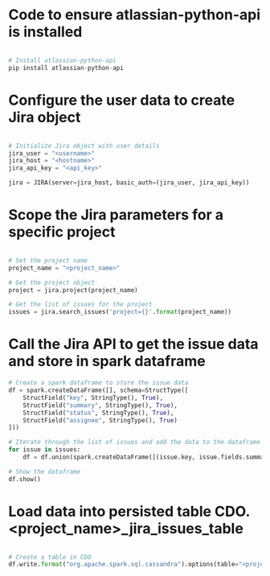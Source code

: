 # Code to ensure atlassian-python-api is installed
```python

# Install atlassian-python-api
pip install atlassian-python-api
```
# Configure the user data to create Jira object

```python

# Initialize Jira object with user details
jira_user = "<username>"
jira_host = "<hostname>"
jira_api_key = "<api_key>"

jira = JIRA(server=jira_host, basic_auth=(jira_user, jira_api_key))
```

# Scope the Jira parameters for a specific project 
```python

# Set the project name
project_name = "<project_name>"

# Get the project object
project = jira.project(project_name)

# Get the list of issues for the project
issues = jira.search_issues('project={}'.format(project_name))
```

# Call the Jira API to get the issue data and store in spark dataframe
```python
# Create a spark dataframe to store the issue data
df = spark.createDataFrame([], schema=StructType([
    StructField("key", StringType(), True),
    StructField("summary", StringType(), True),
    StructField("status", StringType(), True),
    StructField("assignee", StringType(), True)
]))

# Iterate through the list of issues and add the data to the dataframe
for issue in issues:
    df = df.union(spark.createDataFrame([(issue.key, issue.fields.summary, issue.fields.status.name, issue.fields.assignee.displayName)], schema=df.schema))

# Show the dataframe
df.show()
```

# Load data into persisted table CDO.<project_name>_jira_issues_table
```python

# Create a table in CDO
df.write.format("org.apache.spark.sql.cassandra").options(table="<project_name>_jira_issues_table", keyspace="CDO").save()
```
